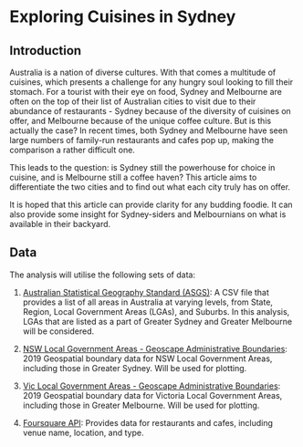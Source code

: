 # Exploring Cuisines in Sydney

## Introduction

Australia is a nation of diverse cultures. With that comes a multitude of cuisines, which presents a challenge for any hungry soul looking to fill their stomach. For a tourist with their eye on food, Sydney and Melbourne are often on the top of their list of Australian cities to visit due to their abundance of restaurants - Sydney because of the diversity of cuisines on offer, and Melbourne because of the unique coffee culture. But is this actually the case? In recent times, both Sydney and Melbourne have seen large numbers of family-run restaurants and cafes pop up, making the comparison a rather difficult one.

This leads to the question: is Sydney still the powerhouse for choice in cuisine, and is Melbourne still a coffee haven? This article aims to differentiate the two cities and to find out what each city truly has on offer.

It is hoped that this article can provide clarity for any budding foodie. It can also provide some insight for Sydney-siders and Melbournians on what is available in their backyard.

## Data

The analysis will utilise the following sets of data:

1. [Australian Statistical Geography Standard (ASGS)](https://www.abs.gov.au/AUSSTATS/abs@.nsf/Lookup/1270.0.55.001Main+Features10018July%202016?OpenDocument): A CSV file that provides a list of all areas in Australia at varying levels, from State, Region, Local Government Areas (LGAs), and Suburbs. In this analysis, LGAs that are listed as a part of Greater Sydney and Greater Melbourne will be considered.

2. [NSW Local Government Areas - Geoscape Administrative Boundaries](https://data.gov.au/data/dataset/f6a00643-1842-48cd-9c2f-df23a3a1dc1e): 2019 Geospatial boundary data for NSW Local Government Areas, including those in Greater Sydney. Will be used for plotting.

3. [Vic Local Government Areas - Geoscape Administrative Boundaries](https://data.gov.au/data/dataset/bdf92691-c6fe-42b9-a0e2-a4cd716fa811): 2019 Geospatial boundary data for Victoria Local Government Areas, including those in Greater Melbourne. Will be used for plotting.

4. [Foursquare API](https://developer.foursquare.com/developer/): Provides data for restaurants and cafes, including venue name, location, and type.
